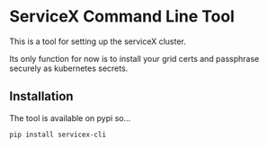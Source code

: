 # ServiceX Command Line Tool
This is a tool for setting up the serviceX cluster. 

Its only function for now is to install your grid certs and passphrase
securely as kubernetes secrets.

## Installation
The tool is available on pypi so...
```bash
pip install servicex-cli
```
